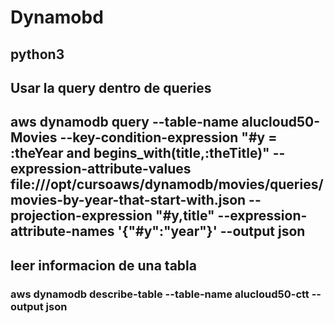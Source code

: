 # Dynamobd
## python3 
## Usar la query dentro de queries
## aws dynamodb query --table-name alucloud50-Movies --key-condition-expression "#y = :theYear and begins_with(title,:theTitle)" --expression-attribute-values file:///opt/cursoaws/dynamodb/movies/queries/movies-by-year-that-start-with.json --projection-expression "#y,title" --expression-attribute-names '{"#y":"year"}' --output json

## leer informacion de una tabla
### aws dynamodb describe-table --table-name alucloud50-ctt --output json